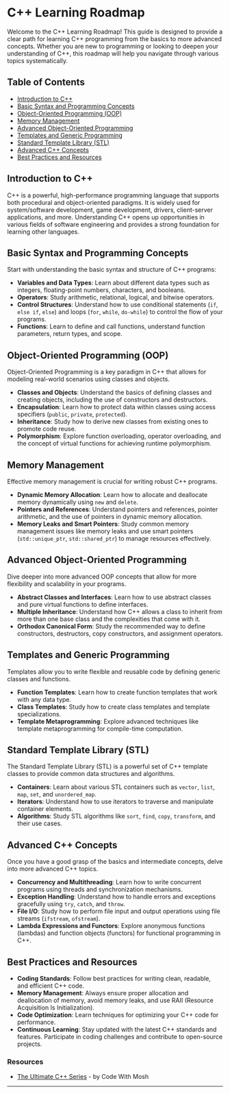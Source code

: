 # C++ Learning Roadmap

Welcome to the C++ Learning Roadmap! This guide is designed to provide a clear path for learning C++ programming from the basics to more advanced concepts. Whether you are new to programming or looking to deepen your understanding of C++, this roadmap will help you navigate through various topics systematically.

## Table of Contents

- [Introduction to C++](#introduction-to-c++)
- [Basic Syntax and Programming Concepts](#basic-syntax-and-programming-concepts)
- [Object-Oriented Programming (OOP)](#object-oriented-programming-oop)
- [Memory Management](#memory-management)
- [Advanced Object-Oriented Programming](#advanced-object-oriented-programming)
- [Templates and Generic Programming](#templates-and-generic-programming)
- [Standard Template Library (STL)](#standard-template-library-stl)
- [Advanced C++ Concepts](#advanced-c++-concepts)
- [Best Practices and Resources](#best-practices-and-resources)

## Introduction to C++

C++ is a powerful, high-performance programming language that supports both procedural and object-oriented paradigms. It is widely used for system/software development, game development, drivers, client-server applications, and more. Understanding C++ opens up opportunities in various fields of software engineering and provides a strong foundation for learning other languages.

## Basic Syntax and Programming Concepts

Start with understanding the basic syntax and structure of C++ programs:

- **Variables and Data Types**: Learn about different data types such as integers, floating-point numbers, characters, and booleans.
- **Operators**: Study arithmetic, relational, logical, and bitwise operators.
- **Control Structures**: Understand how to use conditional statements (`if`, `else if`, `else`) and loops (`for`, `while`, `do-while`) to control the flow of your programs.
- **Functions**: Learn to define and call functions, understand function parameters, return types, and scope.

## Object-Oriented Programming (OOP)

Object-Oriented Programming is a key paradigm in C++ that allows for modeling real-world scenarios using classes and objects.

- **Classes and Objects**: Understand the basics of defining classes and creating objects, including the use of constructors and destructors.
- **Encapsulation**: Learn how to protect data within classes using access specifiers (`public`, `private`, `protected`).
- **Inheritance**: Study how to derive new classes from existing ones to promote code reuse.
- **Polymorphism**: Explore function overloading, operator overloading, and the concept of virtual functions for achieving runtime polymorphism.

## Memory Management

Effective memory management is crucial for writing robust C++ programs.

- **Dynamic Memory Allocation**: Learn how to allocate and deallocate memory dynamically using `new` and `delete`.
- **Pointers and References**: Understand pointers and references, pointer arithmetic, and the use of pointers in dynamic memory allocation.
- **Memory Leaks and Smart Pointers**: Study common memory management issues like memory leaks and use smart pointers (`std::unique_ptr`, `std::shared_ptr`) to manage resources effectively.

## Advanced Object-Oriented Programming

Dive deeper into more advanced OOP concepts that allow for more flexibility and scalability in your programs.

- **Abstract Classes and Interfaces**: Learn how to use abstract classes and pure virtual functions to define interfaces.
- **Multiple Inheritance**: Understand how C++ allows a class to inherit from more than one base class and the complexities that come with it.
- **Orthodox Canonical Form**: Study the recommended way to define constructors, destructors, copy constructors, and assignment operators.

## Templates and Generic Programming

Templates allow you to write flexible and reusable code by defining generic classes and functions.

- **Function Templates**: Learn how to create function templates that work with any data type.
- **Class Templates**: Study how to create class templates and template specializations.
- **Template Metaprogramming**: Explore advanced techniques like template metaprogramming for compile-time computation.

## Standard Template Library (STL)

The Standard Template Library (STL) is a powerful set of C++ template classes to provide common data structures and algorithms.

- **Containers**: Learn about various STL containers such as `vector`, `list`, `map`, `set`, and `unordered_map`.
- **Iterators**: Understand how to use iterators to traverse and manipulate container elements.
- **Algorithms**: Study STL algorithms like `sort`, `find`, `copy`, `transform`, and their use cases.

## Advanced C++ Concepts

Once you have a good grasp of the basics and intermediate concepts, delve into more advanced C++ topics.

- **Concurrency and Multithreading**: Learn how to write concurrent programs using threads and synchronization mechanisms.
- **Exception Handling**: Understand how to handle errors and exceptions gracefully using `try`, `catch`, and `throw`.
- **File I/O**: Study how to perform file input and output operations using file streams (`ifstream`, `ofstream`).
- **Lambda Expressions and Functors**: Explore anonymous functions (lambdas) and function objects (functors) for functional programming in C++.

## Best Practices and Resources

- **Coding Standards**: Follow best practices for writing clean, readable, and efficient C++ code.
- **Memory Management**: Always ensure proper allocation and deallocation of memory, avoid memory leaks, and use RAII (Resource Acquisition Is Initialization).
- **Code Optimization**: Learn techniques for optimizing your C++ code for performance.
- **Continuous Learning**: Stay updated with the latest C++ standards and features. Participate in coding challenges and contribute to open-source projects.

### Resources

- [The Ultimate C++ Series](https://codewithmosh.com/p/ultimate-c-plus-plus-series) - by Code With Mosh

---
